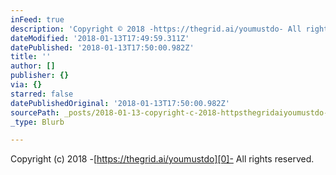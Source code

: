 ```yaml
---
inFeed: true
description: 'Copyright © 2018 -https://thegrid.ai/youmustdo- All rights reserved.'
dateModified: '2018-01-13T17:49:59.311Z'
datePublished: '2018-01-13T17:50:00.982Z'
title: ''
author: []
publisher: {}
via: {}
starred: false
datePublishedOriginal: '2018-01-13T17:50:00.982Z'
sourcePath: _posts/2018-01-13-copyright-c-2018-httpsthegridaiyoumustdo-all-rights-r.md
_type: Blurb

---
```

Copyright (c) 2018 -[https://thegrid.ai/youmustdo][0]- All rights reserved.

[0]: https://thegrid.ai/youmustdo